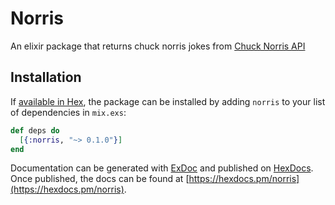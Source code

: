 # Norris

An elixir package that returns chuck norris jokes from [Chuck Norris API](https://api.chucknorris.io)

## Installation

If [available in Hex](https://hex.pm/docs/publish), the package can be installed
by adding `norris` to your list of dependencies in `mix.exs`:

```elixir
def deps do
  [{:norris, "~> 0.1.0"}]
end
```

Documentation can be generated with [ExDoc](https://github.com/elixir-lang/ex_doc)
and published on [HexDocs](https://hexdocs.pm). Once published, the docs can
be found at [https://hexdocs.pm/norris](https://hexdocs.pm/norris).

